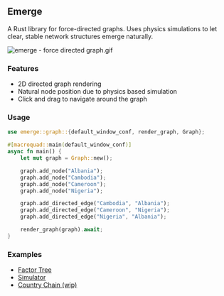 ## Emerge

A Rust library for force-directed graphs. Uses physics simulations to let clear, stable network structures emerge naturally.

![emerge - force directed graph.gif](images/emerge%20-%20force%20directed%20graph.gif)

### Features

- 2D directed graph rendering
- Natural node position due to physics based simulation
- Click and drag to navigate around the graph

### Usage

```rust
use emerge::graph::{default_window_conf, render_graph, Graph};

#[macroquad::main(default_window_conf)]
async fn main() {
    let mut graph = Graph::new();

    graph.add_node("Albania");
    graph.add_node("Cambodia");
    graph.add_node("Cameroon");
    graph.add_node("Nigeria");

    graph.add_directed_edge("Cambodia", "Albania");
    graph.add_directed_edge("Cameroon", "Nigeria");
    graph.add_directed_edge("Nigeria", "Albania");

    render_graph(graph).await;
}
```

### Examples

- [Factor Tree](examples/factor_tree.rs)
- [Simulator](examples/simulator.rs)
- [Country Chain (wip)](examples/county_chain.rs)